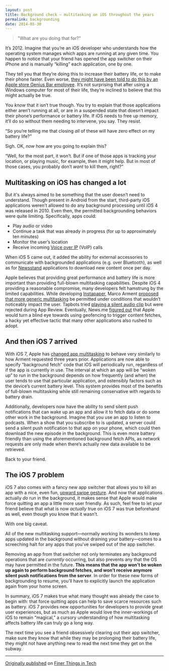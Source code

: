 ```yaml
---
layout: post
title: Background check – multitasking on iOS throughout the years
permalink: backgrounding
date: 2014-05-30
---
```


> "What are you doing that for?"

It’s 2012. Imagine that you’re an iOS developer who understands how the operating system manages which apps are running at any given time. You happen to notice that your friend has opened the app switcher on their iPhone and is manually “killing” each application, one by one.

They tell you that they’re doing this to increase their battery life, or to make their phone faster. Even worse, [they might have been told to do this by an Apple store Genius Bar employee](http://daringfireball.net/2012/01/ios_multitasking). It’s not surprising that after using a Windows computer for most of their life, they’re inclined to believe that this might actually be true.

You *know* that it isn’t true though. You try to explain that those applications either aren’t running at all, or are in a suspended state that doesn’t impact their phone’s performance or battery life. If iOS needs to free up memory, it’ll do so without them needing to intervene, you say. They resist.

“So you’re telling me that closing *all* of these will have zero effect on my battery life?”

Sigh. OK, *now* how are you going to explain this?

“Well, for the most part, it won’t. But if one of those apps is tracking your location, or playing music, for example, then it might help. But in most of those cases, you probably don’t *want* to kill them, right?”

## Multitasking on iOS has changed a lot

But it's always aimed to be something that the user doesn’t need to understand. Though present in Android from the start, third-party iOS applications weren’t allowed to do any background processing until iOS 4 was released in 2010. Even then, the permitted backgrounding behaviors were quite limiting. Specifically, apps could:

* Play audio or video
* Continue a task that was already in progress (for up to approximately ten minutes)
* Monitor the user’s location
* Receive incoming [Voice over IP](http://en.wikipedia.org/wiki/Voice_over_IP) (VoIP) calls

When iOS 5 came out, it added the ability for external accessories to communicate with backgrounded applications (e.g. over Bluetooth), as well as for [Newsstand](http://en.wikipedia.org/wiki/Newsstand_(application)) applications to download new content once per day.

Apple believes that providing great performance and battery life is more important than providing full-blown multitasking capabilities. Despite iOS 4 providing a reasonable compromise, many developers felt hamstrung by the limited capabilities. While developing [Instapaper](http://www.instapaper.com/), Marco Arment [proposed that more generic multitasking](http://www.marco.org/2010/06/10/iphone-multitasking-and-background-updating) be permitted under conditions that wouldn’t noticeably impact the user. Tapbots tried [playing a silent audio clip](http://tapbots.com/blog/pastebot/pastebot-music-in-background) but were rejected during App Review. Eventually, News.me [figured out](http://blog.news.me/post/21643399885/introducing-paper-boy-automatically-download-your-news) that Apple would turn a blind eye towards using geofencing to trigger content fetches, a hacky yet effective tactic that many other applications also rushed to adopt.

## And then iOS 7 arrived

With iOS 7, Apple has [changed app multitasking](http://www.objc.io/issue-5/multitasking.html) to behave very similarly to how Arment requested three years prior. Applications are now able to specify “background fetch” code that iOS will periodically run, regardless of if the app is currently in use. The interval at which an app will be “woken up” to run in the background depends on how frequently (and when) the user tends to use that particular application, and ostensibly factors such as the device’s current battery level. This system provides most of the benefits of full-blown multitasking while still remaining conservative with regards to battery drain.

Additionally, developers now have the ability to send silent push notifications that can wake up an app and allow it to fetch data or do some other work in the background. Imagine that you use an app to listen to podcasts. When a show that you subscribe to is updated, a server could send a silent push notification to that app on your phone, which could then download the new episode in the background. This is even more battery friendly than using the aforementioned background fetch APIs, as network requests are only made when there’s actually new data available to be retrieved.

Back to your friend.

## The iOS 7 problem

iOS 7 also comes with a fancy new app switcher that allows you to kill an app with a nice, even fun, [upward swipe gesture](http://www.imore.com/how-kill-force-quit-apps-ios-7). And now that applications actually *do* run in the background, it makes sense that Apple would make force quitting an app a little more user friendly. As such, feel free to let your friend believe that what is now *actually* true on iOS 7 was true beforehand as well, even though you know that it wasn’t.

With one big caveat.

All of the new multitasking support—normally working its wonders to keep apps updated in the background without draining your battery—comes to a screeching halt for any apps that you’ve swiped out of the app switcher.

Removing an app from that switcher not only terminates any background operations that are *currently* occurring, but also prevents any that the OS may have permitted in the future. **This means that the app won’t be woken up again to perform background fetches, and won’t receive anymore silent push notifications from the server**. In order for these new forms of backgrounding to resume, you’ll have to explicitly launch the application again from your home screen.

In summary, iOS 7 makes true what many thought was already the case to begin with: that force quitting apps can help to save scarce resources such as battery. iOS 7 provides new opportunities for developers to provide great user experiences, but as much as Apple would love the inner-workings of iOS to remain “magical,” a cursory understanding of how multitasking affects battery life can truly go a long way.

The next time you see a friend obsessively clearing out their app switcher, make sure they know that while they may be prolonging their battery life, they might not have anything new to read the next time they get on the subway.

---

[Originally published](http://finertech.com/blog/featured/ios-7-background-multitasking-killing-apps/) on [Finer Things in Tech](http://finertech.com)
